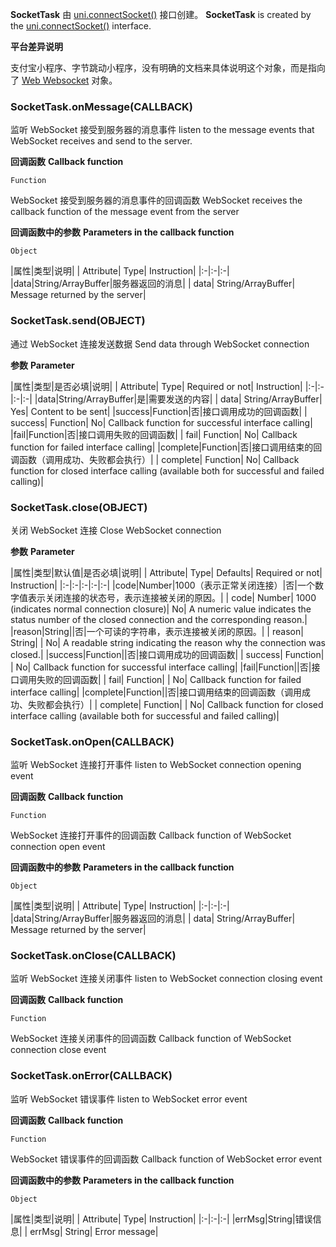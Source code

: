 **SocketTask** 由 [uni.connectSocket()](/api/request/websocket?id=connectsocket) 接口创建。
**SocketTask** is created by the [uni.connectSocket()](/api/request/websocket?id=connectsocket) interface.

**平台差异说明**

支付宝小程序、字节跳动小程序，没有明确的文档来具体说明这个对象，而是指向了 [Web Websocket](https://developer.mozilla.org/zh-CN/docs/Web/API/WebSocket) 对象。

### SocketTask.onMessage(CALLBACK)
监听 WebSocket 接受到服务器的消息事件
listen to the message events that WebSocket receives and send to the server.

**回调函数**
**Callback function**

`Function`

WebSocket 接受到服务器的消息事件的回调函数
WebSocket receives the callback function of the message event from the server

**回调函数中的参数**
**Parameters in the callback function**

`Object`

|属性|类型|说明|
| Attribute| Type| Instruction|
|:-|:-|:-|
|data|String/ArrayBuffer|服务器返回的消息|
| data| String/ArrayBuffer| Message returned by the server|

### SocketTask.send(OBJECT)
通过 WebSocket 连接发送数据
Send data through WebSocket connection

**参数**
**Parameter**

|属性|类型|是否必填|说明|
| Attribute| Type| Required or not| Instruction|
|:-|:-|:-|:-|
|data|String/ArrayBuffer|是|需要发送的内容|
| data| String/ArrayBuffer| Yes| Content to be sent|
|success|Function|否|接口调用成功的回调函数|
| success| Function| No| Callback function for successful interface calling|
|fail|Function|否|接口调用失败的回调函数|
| fail| Function| No| Callback function for failed interface calling|
|complete|Function|否|接口调用结束的回调函数（调用成功、失败都会执行）|
| complete| Function| No| Callback function for closed interface calling (available both for successful and failed calling)|

### SocketTask.close(OBJECT)
关闭 WebSocket 连接
Close WebSocket connection

**参数**
**Parameter**

|属性|类型|默认值|是否必填|说明|
| Attribute| Type| Defaults| Required or not| Instruction|
|:-|:-|:-|:-|:-|
|code|Number|1000（表示正常关闭连接）|否|一个数字值表示关闭连接的状态号，表示连接被关闭的原因。|
| code| Number| 1000 (indicates normal connection closure)| No| A numeric value indicates the status number of the closed connection and the corresponding reason.|
|reason|String||否|一个可读的字符串，表示连接被关闭的原因。|
| reason| String| | No| A readable string indicating the reason why the connection was closed.|
|success|Function||否|接口调用成功的回调函数|
| success| Function| | No| Callback function for successful interface calling|
|fail|Function||否|接口调用失败的回调函数|
| fail| Function| | No| Callback function for failed interface calling|
|complete|Function||否|接口调用结束的回调函数（调用成功、失败都会执行）|
| complete| Function| | No| Callback function for closed interface calling (available both for successful and failed calling)|

### SocketTask.onOpen(CALLBACK)
监听 WebSocket 连接打开事件
listen to WebSocket connection opening event

**回调函数**
**Callback function**

`Function`

WebSocket 连接打开事件的回调函数
Callback function of WebSocket connection open event

**回调函数中的参数**
**Parameters in the callback function**

`Object`

|属性|类型|说明|
| Attribute| Type| Instruction|
|:-|:-|:-|
|data|String/ArrayBuffer|服务器返回的消息|
| data| String/ArrayBuffer| Message returned by the server|

### SocketTask.onClose(CALLBACK)
监听 WebSocket 连接关闭事件
listen to WebSocket connection closing event

**回调函数**
**Callback function**

`Function`

WebSocket 连接关闭事件的回调函数
Callback function of WebSocket connection close event

### SocketTask.onError(CALLBACK)
监听 WebSocket 错误事件
listen to WebSocket error event

**回调函数**
**Callback function**

`Function`

WebSocket 错误事件的回调函数
Callback function of WebSocket error event

**回调函数中的参数**
**Parameters in the callback function**

`Object`

|属性|类型|说明|
| Attribute| Type| Instruction|
|:-|:-|:-|
|errMsg|String|错误信息|
| errMsg| String| Error message|